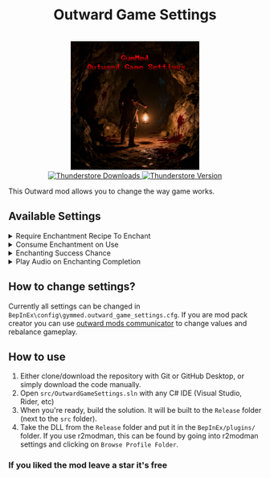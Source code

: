 <h1 align="center">
    Outward Game Settings
</h1>
<br/>
<div align="center">
  <img src="./preview/images/Logo.png" alt="Outward game setting to require enchantment recipe when enchanting."/>
</div>

<div align="center">
	<a href="https://thunderstore.io/c/outward/p/GymMed/Game_Settings/">
		<img src="https://img.shields.io/thunderstore/dt/GymMed/Game_Settings" alt="Thunderstore Downloads">
	</a>
	<a href="https://github.com/GymMed/Outward-Game-Settings/releases/latest">
		<img src="https://img.shields.io/thunderstore/v/GymMed/Game_Settings" alt="Thunderstore Version">
	</a>
</div>

This Outward mod allows you to change the way game works.

## Available Settings

<details>
    <summary>Require Enchantment Recipe To Enchant</summary>

_Attempting to enchant an item without the required enchantment recipe in your inventory (pocket or backpack) will display an error and cancel the process. Config setting: `RequireRecipeToAllowEnchant`._<br>
![Picture](https://raw.githubusercontent.com/GymMed/Outward-Game-Settings/refs/heads/main/preview/images/1.png)

</details>

<details>
    <summary>Consume Enchantment on Use</summary>

_Successfully enchanting an item consumes the enchantment recipe from your inventory. Recommended to use together with `Enchanting Requires Enchantment` setting. Config setting: `UseRecipeOnEnchanting`_<br>
![Picture](https://raw.githubusercontent.com/GymMed/Outward-Game-Settings/refs/heads/main/preview/images/2.png)

</details>

<details>
    <summary>Enchanting Success Chance</summary>

_Enchanting an item can fail based on a configurable success rate. Config setting: `EnchantingSuccessChance`_<br>
![Picture](https://raw.githubusercontent.com/GymMed/Outward-Game-Settings/refs/heads/main/preview/images/3.png)

</details>

<details>
    <summary>Play Audio on Enchanting Completion</summary>

_Plays custom sound effects when the EnchantmentTable.DoneEnchanting event occurs. Success and failure each trigger different audio clips. Enabled with config setting: `PlayAudioOnEnchantingDone`_<br>
![Picture](https://raw.githubusercontent.com/GymMed/Outward-Game-Settings/refs/heads/main/preview/images/4.png)

</details>

## How to change settings?

Currently all settings can be changed in `BepInEx\config\gymmed.outward_game_settings.cfg`. If you are mod pack creator you can use [outward mods communicator](https://github.com/GymMed/Outward-Mods-Communicator) to change values and rebalance gameplay.

## How to use

1. Either clone/download the repository with Git or GitHub Desktop, or simply download the code manually.
2. Open `src/OutwardGameSettings.sln` with any C# IDE (Visual Studio, Rider, etc)
3. When you're ready, build the solution. It will be built to the `Release` folder (next to the `src` folder).
4. Take the DLL from the `Release` folder and put it in the `BepInEx/plugins/` folder. If you use r2modman, this can be found by going into r2modman settings and clicking on `Browse Profile Folder`.

### If you liked the mod leave a star it's free
